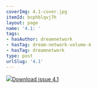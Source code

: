 ```yaml
---
coverImg: 4.1-cover.jpg
itemId: bcphblqvj7h
layout: page
name: '4.1: '
tags:
- hasAuthor: dreamnetwork
- hasTag: dream-network-volume-4
- hasTag: dreamnetwork
type: post
urlSlug: '4.1'
---
```

<img class="card-journal-img" src="../images/4.1-rect.jpg"/><a href="../files/pdfs/Volume_4/4.1-The-Dream-Network_Volume-4_Issue-1.pdf" download="">Download issue 4.1</a>